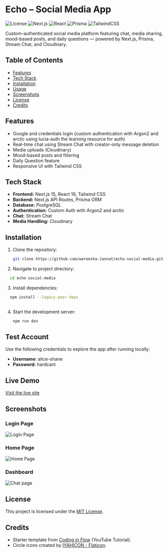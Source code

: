 # Echo – Social Media App

![License](https://img.shields.io/badge/License-MIT-green.svg)
![Next.js](https://img.shields.io/badge/Next.js-15-black?logo=next.js)
![React](https://img.shields.io/badge/React-19-61DAFB?logo=react)
![Prisma](https://img.shields.io/badge/Prisma-ORM-blue?logo=prisma)
![TailwindCSS](https://img.shields.io/badge/TailwindCSS-4-38B2AC?logo=tailwind-css)

Custom-authenticated social media platform featuring chat, media sharing, mood-based posts, and daily questions — powered by Next.js, Prisma, Stream Chat, and Cloudinary.

## Table of Contents

- [Features](#features)
- [Tech Stack](#tech-stack)
- [Installation](#installation)
- [Usage](#usage)
- [Screenshots](#screenshots)
- [License](#license)
- [Credits](#credits)

## Features

- Google and credentials login (custom authentication with Argon2 and arctic using lucia-auth the learning resource for auth)
- Real-time chat using Stream Chat with creator-only message deletion
- Media uploads (Cloudinary)
- Mood-based posts and filtering
- Daily Question feature
- Responsive UI with Tailwind CSS

## Tech Stack

- **Frontend:** Next.js 15, React 19, Tailwind CSS
- **Backend:** Next.js API Routes, Prisma ORM
- **Database:** PostgreSQL
- **Authentication:** Custom Auth with Argon2 and arctic 
- **Chat:** Stream Chat 
- **Media Handling:** Cloudinary

## Installation

1. Clone the repository:

   ```bash
   git clone https://github.com/wareesha-Jannat/echo-social-media.git

   ```

2. Navigate to project directory:
 ```bash
   cd echo-social-media 

   ```
   

3. Install dependencies:
 ```bash
   npm install --legacy-peer-deps
   
   ```
   
    
4. Start the development server:
    ```bash
   npm run dev
   
   ```

## Test Account
Use the following credentials to explore the app after running locally:

- **Username:** alice-shane
- **Password:** hardcant

## Live Demo
[Visit the live site](https://echo-ashy.vercel.app)


## Screenshots

### Login Page
![Login Page](./public/screenshots/login.png)

### Home Page
![Home Page](./public/screenshots/home.png)

### Dashboard
![Chat page](./public/screenshots/messaging.png)

## License

This project is licensed under the [MIT License](LICENSE).

## Credits

- Starter template from [Coding in Flow](https://github.com/codinginflow/nextjs-15-social-media-app/tree/0-Starting-point) (YouTube Tutorial).
- Circle icons created by [IYAHICON - Flaticon](https://www.flaticon.com/free-icons/circle).
